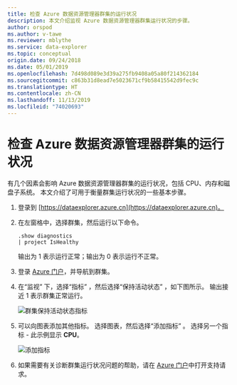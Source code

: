 ```yaml
---
title: 检查 Azure 数据资源管理器群集的运行状况
description: 本文介绍监视 Azure 数据资源管理器群集运行状况的步骤。
author: orspod
ms.author: v-tawe
ms.reviewer: mblythe
ms.service: data-explorer
ms.topic: conceptual
origin.date: 09/24/2018
ms.date: 05/01/2019
ms.openlocfilehash: 7d498d089e3d39a275fb9408a05a80f214362184
ms.sourcegitcommit: c863b31d8ead7e5023671cf9b58415542d9fec9c
ms.translationtype: HT
ms.contentlocale: zh-CN
ms.lasthandoff: 11/13/2019
ms.locfileid: "74020693"
---
```

# <a name="check-the-health-of-an-azure-data-explorer-cluster"></a>检查 Azure 数据资源管理器群集的运行状况

有几个因素会影响 Azure 数据资源管理器群集的运行状况，包括 CPU、内存和磁盘子系统。 本文介绍了可用于衡量群集运行状况的一些基本步骤。

1. 登录到 [https://dataexplorer.azure.cn](https://dataexplorer.azure.cn)。

1. 在左窗格中，选择群集，然后运行以下命令。

    ```Kusto
    .show diagnostics
    | project IsHealthy
    ```
    输出为 1 表示运行正常；输出为 0 表示运行不正常。

1. 登录 [Azure 门户](https://portal.azure.cn)，并导航到群集。

1. 在“监视”  下，选择“指标”  ，然后选择“保持活动状态”  ，如下图所示。 输出接近 1 表示群集正常运行。

    ![群集保持活动状态指标](media/check-cluster-health/portal-metrics.png)

1. 可以向图表添加其他指标。 选择图表，然后选择“添加指标”  。 选择另一个指标 - 此示例显示 **CPU**。

    ![添加指标](media/check-cluster-health/add-metric.png)

1. 如果需要有关诊断群集运行状况问题的帮助，请在 [Azure 门户](https://portal.azure.cn/#blade/Microsoft_Azure_Support/HelpAndSupportBlade/overview)中打开支持请求。